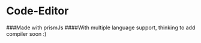 # Code-Editor

###Made with prismJs
####With multiple language support, thinking to add compiler soon :)